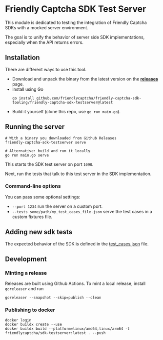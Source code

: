 # Friendly Captcha SDK Test Server
This module is dedicated to testing the integration of Friendly Captcha SDKs with a mocked server environment.

The goal is to unify the behavior of server side SDK implementations, especially when the API returns errors.

## Installation
There are different ways to use this tool.

* Download and unpack the binary from the latest version on the [**releases**](https://github.com/FriendlyCaptcha/friendly-captcha-sdk-tooling/releases) page.
* Install using Go
  ```
  go install github.com/friendlycaptcha/friendly-captcha-sdk-tooling/friendly-captcha-sdk-testserver@latest
  ```
* Build it yourself (clone this repo, use `go run main.go`).

## Running the server
```shell
# With a binary you downloaded from Github Releases
friendly-captcha-sdk-testserver serve

# Alternative: build and run it locally
go run main.go serve
```

This starts the SDK test server on port `1090`.

Next, run the tests that talk to this test server in the SDK implementation.

### Command-line options
You can pass some optional settings:

* `--port 1234` run the server on a custom port.
* `--tests some/path/my_test_cases_file.json` serve the test cases in a custom fixtures file.

## Adding new sdk tests
The expected behavior of the SDK is defined in the [test_cases.json](./fixtures/test_cases.json) file.

## Development

### Minting a release

Releases are built using Github Actions. To mint a local release, install `goreleaser` and run

```shell
goreleaser --snapshot --skip=publish --clean
```

### Publishing to docker

```shell
docker login
docker buildx create --use
docker buildx build --platform=linux/amd64,linux/arm64 -t friendlycaptcha/sdk-testserver:latest . --push
```